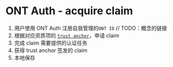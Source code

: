 # ONT Auth - acquire claim

1. 用户使用 ONT Auth 注册自我管理的`ONT ID` // TODO：概念的链接
2. 根据对应资质项的 [`trust anchor`](../trust-anchor/issue.md)，申请 claim
3. 完成 claim 需要提供的认证任务
4. 获得 trust anchor 签发的 claim
5. 本地保存

